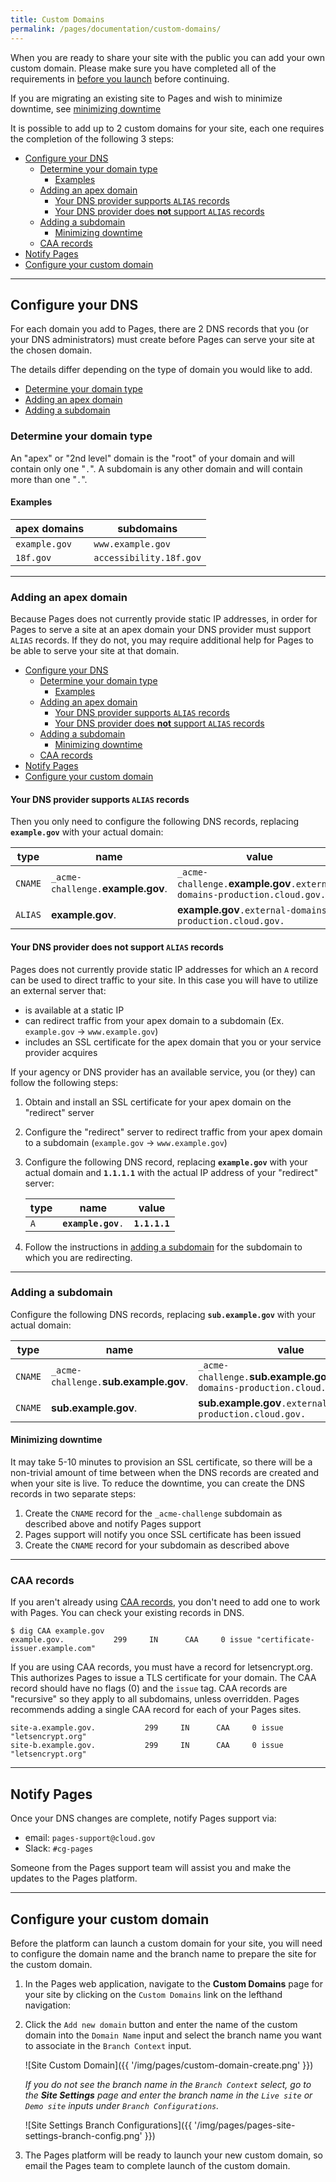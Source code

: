 ```yaml
---
title: Custom Domains
permalink: /pages/documentation/custom-domains/
---
```


When you are ready to share your site with the public you can add your own custom domain. Please make sure you have completed all of the requirements in [before you launch](/pages/documentation/before-you-launch#requirements) before continuing.

If you are migrating an existing site to Pages and wish to minimize downtime, see [minimizing downtime](#minimizing-downtime)

It is possible to add up to 2 custom domains for your site, each one requires the completion of the following 3 steps:

- [Configure your DNS](#configure-your-dns)
  - [Determine your domain type](#determine-your-domain-type)
    - [Examples](#examples)
  - [Adding an apex domain](#adding-an-apex-domain)
    - [Your DNS provider supports `ALIAS` records](#your-dns-provider-supports-alias-records)
    - [Your DNS provider does **not** support `ALIAS` records](#your-dns-provider-does-not-support-alias-records)
  - [Adding a subdomain](#adding-a-subdomain)
    - [Minimizing downtime](#minimizing-downtime)
  - [CAA records](#caa-records)
- [Notify Pages](#notify-pages)
- [Configure your custom domain](#configure-your-custom-domain)

---

## Configure your DNS

For each domain you add to Pages, there are 2 DNS records that you (or your DNS administrators) must create before Pages can serve your site at the chosen domain.

The details differ depending on the type of domain you would like to add.

- [Determine your domain type](#determine-your-domain-type)
- [Adding an apex domain](#adding-an-apex-domain)
- [Adding a subdomain](#adding-a-subdomain)

### Determine your domain type

An "apex" or "2nd level" domain is the "root" of your domain and will contain only one "`.`". A subdomain is any other domain and will contain more than one "`.`".

#### Examples

| apex domains  | subdomains              |
| ------------- | ----------------------- |
| `example.gov` | `www.example.gov`       |
| `18f.gov`     | `accessibility.18f.gov` |

---

### Adding an apex domain

Because Pages does not currently provide static IP addresses, in order for Pages to serve a site at an apex domain your DNS provider must support `ALIAS` records. If they do not, you may require additional help for Pages to be able to serve your site at that domain.

- [Configure your DNS](#configure-your-dns)
  - [Determine your domain type](#determine-your-domain-type)
    - [Examples](#examples)
  - [Adding an apex domain](#adding-an-apex-domain)
    - [Your DNS provider supports `ALIAS` records](#your-dns-provider-supports-alias-records)
    - [Your DNS provider does **not** support `ALIAS` records](#your-dns-provider-does-not-support-alias-records)
  - [Adding a subdomain](#adding-a-subdomain)
    - [Minimizing downtime](#minimizing-downtime)
  - [CAA records](#caa-records)
- [Notify Pages](#notify-pages)
- [Configure your custom domain](#configure-your-custom-domain)

#### Your DNS provider supports `ALIAS` records

Then you only need to configure the following DNS records, replacing **`example.gov`** with your actual domain:

<div class="usa-table-container--scrollable" tabindex="0">
  <table class="usa-table usa-table--striped">
    <thead>
      <tr>
        <th>type</th>
        <th>name</th>
        <th>value</th>
      </tr>
    </thead>
    <tbody>
      <tr>
        <td><code>CNAME</code></td>
        <td><code>_acme-challenge.</code><strong>example.gov</strong>.</td>
        <td><code>_acme-challenge.</code><strong>example.gov</strong><code>.external-domains-production.cloud.gov.</code></td>
      </tr>
      <tr>
        <td><code>ALIAS</code></td>
        <td><strong>example.gov</strong>.</td>
        <td><strong>example.gov</strong><code>.external-domains-production.cloud.gov.</code></td>
      </tr>
    </tbody>
  </table>
</div>

#### Your DNS provider does **not** support `ALIAS` records

Pages does not currently provide static IP addresses for which an `A` record can be used to direct traffic to your site. In this case you will have to utilize an external server that:

- is available at a static IP
- can redirect traffic from your apex domain to a subdomain (Ex. `example.gov` -> `www.example.gov`)
- includes an SSL certificate for the apex domain that you or your service provider acquires

If your agency or DNS provider has an available service, you (or they) can follow the following steps:

1. Obtain and install an SSL certificate for your apex domain on the "redirect" server
2. Configure the "redirect" server to redirect traffic from your apex domain to a subdomain (`example.gov` -> `www.example.gov`)
3. Configure the following DNS record, replacing **`example.gov`** with your actual domain and **`1.1.1.1`** with the actual IP address of your "redirect" server:

   | type | name                 | value         |
   | ---- | -------------------- | ------------- |
   | `A`  | **`example.gov`**`.` | **`1.1.1.1`** |

4. Follow the instructions in [adding a subdomain](#adding-a-subdomain) for the subdomain to which you are redirecting.

---

### Adding a subdomain

Configure the following DNS records, replacing **`sub.example.gov`** with your actual domain:

<div class="usa-table-container--scrollable" tabindex="0">
  <table class="usa-table usa-table--striped">
    <thead>
      <tr>
        <th>type</th>
        <th>name</th>
        <th>value</th>
      </tr>
    </thead>
    <tbody>
      <tr>
        <td><code>CNAME</code></td>
        <td><code>_acme-challenge.</code><strong>sub.example.gov</strong>.</td>
        <td><code>_acme-challenge.</code><strong>sub.example.gov</strong><code>.external-domains-production.cloud.gov.</code></td>
      </tr>
      <tr>
        <td><code>CNAME</code></td>
        <td><strong>sub.example.gov</strong>.</td>
        <td><strong>sub.example.gov</strong><code>.external-domains-production.cloud.gov.</code></td>
      </tr>
    </tbody>
  </table>
</div>
<!-- | type    | name                                       | value                                                                            |
| ------- | ------------------------------------------ | -------------------------------------------------------------------------------- |
| `CNAME` | `_acme-challenge.`**`sub.example.gov`**`.` | `_acme-challenge.`**`sub.example.gov`**`.external-domains-production.cloud.gov.` |
| `CNAME` | **`sub.example.gov`**`.`                   | **`sub.example.gov`**`.external-domains-production.cloud.gov.`                   | -->

#### Minimizing downtime

It may take 5-10 minutes to provision an SSL certificate, so there will be a non-trivial amount of time between when the DNS records are created and when your site is live. To reduce the downtime, you can create the DNS records in two separate steps:

1. Create the `CNAME` record for the `_acme-challenge` subdomain as described above and notify Pages support
2. Pages support will notify you once SSL certificate has been issued
3. Create the `CNAME` record for your subdomain as described above

---

### CAA records

If you aren't already using [CAA records](https://en.wikipedia.org/wiki/DNS_Certification_Authority_Authorization), you don't need to add one to work with Pages. You can check your existing records in DNS.

```shell
$ dig CAA example.gov
example.gov.           299     IN      CAA     0 issue "certificate-issuer.example.com"
```

If you are using CAA records, you must have a record for letsencrypt.org. This authorizes Pages to issue a TLS certificate for your domain. The CAA record should have no flags (0) and the `issue` tag. CAA records are "recursive" so they apply to all subdomains, unless overridden. Pages recommends adding a single CAA record for each of your Pages sites.

```shell
site-a.example.gov.           299     IN      CAA     0 issue "letsencrypt.org"
site-b.example.gov.           299     IN      CAA     0 issue "letsencrypt.org"
```

---

## Notify Pages

Once your DNS changes are complete, notify Pages support via:

- email: `pages-support@cloud.gov`
- Slack: `#cg-pages`

Someone from the Pages support team will assist you and make the updates to the Pages platform.

---

## Configure your custom domain

Before the platform can launch a custom domain for your site, you will need to configure the domain name and the branch name to prepare the site for the custom domain.

1. In the Pages web application, navigate to the **Custom Domains** page for your site by clicking on the `Custom Domains` link on the lefthand navigation:

2. Click the `Add new domain` button and enter the name of the custom domain into the `Domain Name` input and select the branch name you want to associate in the `Branch Context` input.

   ![Site Custom Domain]({{ '/img/pages/custom-domain-create.png' }})

   _If you do not see the branch name in the `Branch Context` select, go to the **Site Settings** page and enter the branch name in the `Live site` or `Demo site` inputs under `Branch Configurations`._

   ![Site Settings Branch Configurations]({{ '/img/pages/pages-site-settings-branch-config.png' }})

3. The Pages platform will be ready to launch your new custom domain, so email the Pages team to complete launch of the custom domain.
